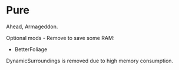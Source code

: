 # Pure
Ahead, Armageddon.  

Optional mods - Remove to save some RAM:
* BetterFoliage  
  
DynamicSurroundings is removed due to high memory consumption.